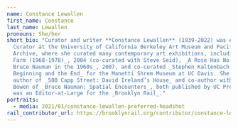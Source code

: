 ```yaml
---
name: Constance Lewallen
first_name: Constance
last_name: Lewallen
pronouns: She/her
short_bio: "Curator and writer **Constance Lewallen** (1939-2022) was Adjunct
  Curator at the University of California Berkeley Art Museum and Pacific Film
  Archive, where she curated many contemporary art exhibitions, including _Ant
  Farm (1968-1978)_, 2004 (co-curated with Steve Seid), _A Rose Has No Teeth:
  Bruce Nauman in the 1960s_, 2007, and co-curated _Stephen Kaltenbach: The
  Beginning and the End_ for the Manetti Shrem Museum at UC Davis. She is the
  author of _500 Capp Street: David Ireland’s House_ and co-author with Dore
  Bowen of _Bruce Nauman: Spatial Encounters_, both published by UC Press. She
  was an Editor-at-Large for the _Brooklyn Rail_."
portraits:
  - media: 2021/01/constance-lewallen-preferred-headshot
rail_contributor_url: https://brooklynrail.org/contributor/constance-lewallen
---
```

